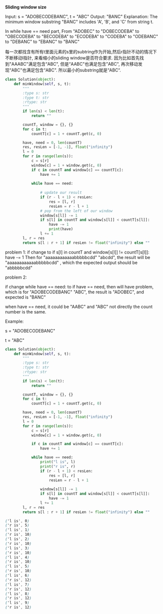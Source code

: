 **Sliding window size**

Input: s = "ADOBECODEBANC", t = "ABC"
Output: "BANC"
Explanation: The minimum window substring "BANC" includes 'A', 'B', and 'C' from string t.

In while have == need part, From "ADOBEC" to "DOBECODEBA" to "OBECODEBA" to "BECODEBA" to "ECODEBA" to "CODEBA" to "ODEBANC" to "DEBANC" to "EBANC" to "BANC"

每一次都找含有所有t里面元素的s里的subtring作为开始,然后r指针不动的情况下不断移动l指针, 来看缩小的sliding window是否符合要求. 因为比如首先找到"AAABC"满足包含“ABC", 但是“AABC"也满足包含”ABC", 再次移动发现“ABC"也满足包含“ABC". 所以最小的substring就是“ABC“.

```python
class Solution(object):
    def minWindow(self, s, t):
        """
        :type s: str
        :type t: str
        :rtype: str
        """
        if len(s) < len(t):
            return ""

        countT, window = {}, {}
        for c in t:
            countT[c] = 1 + countT.get(c, 0)

        have, need = 0, len(countT)
        res, resLen = [-1, -1], float("infinity")
        l = 0
        for r in range(len(s)):
            c = s[r]
            window[c] = 1 + window.get(c, 0)
            if c in countT and window[c] == countT[c]:
                have += 1
           
            while have == need:
               
                # update our result
                if (r - l + 1) < resLen:
                    res = [l, r]
                    resLen = r - l + 1
                # pop from the left of our window
                window[s[l]] -= 1
                if s[l] in countT and window[s[l]] < countT[s[l]]:
                    have -= 1
                    print(have)
                l += 1
        l, r = res
        return s[l : r + 1] if resLen != float("infinity") else ""
```
problem 1:
if change to  if s[l] in countT and window[s[l]] != countT[s[l]]:
                    have -= 1
Then for "aaaaaaaaaaaabbbbbcdd"
"abcdd", the result will be "aaaaaaaaaaaabbbbbcdd"
, which the expected output should be "abbbbbcdd"

problem 2:

if change  while have == need: to if have == need, then will have problem, which is for "ADOBECODEBANC"
 "ABC", the result is "ADOBEC", and expected is "BANC"

 when have == need, it could be "AABC" and "ABC" not directly the count number is the same.


Example:

s =
"ADOBECODEBANC"

t = "ABC"
```python
class Solution(object):
    def minWindow(self, s, t):
        """
        :type s: str
        :type t: str
        :rtype: str
        """
        if len(s) < len(t):
            return ""

        countT, window = {}, {}
        for c in t:
            countT[c] = 1 + countT.get(c, 0)

        have, need = 0, len(countT)
        res, resLen = [-1, -1], float("infinity")
        l = 0
        for r in range(len(s)):
            c = s[r]
            window[c] = 1 + window.get(c, 0)

            if c in countT and window[c] == countT[c]:
                have += 1

            while have == need:
                print("l is", l)
                print("r is", r)
                if (r - l + 1) < resLen:
                    res = [l, r]
                    resLen = r - l + 1
                    
                window[s[l]] -= 1
                if s[l] in countT and window[s[l]] < countT[s[l]]:
                    have -= 1
                l += 1
        l, r = res
        return s[l : r + 1] if resLen != float("infinity") else ""
```

```css
('l is', 0)
('r is', 5)
('l is', 1)
('r is', 10)
('l is', 2)
('r is', 10)
('l is', 3)
('r is', 10)
('l is', 4)
('r is', 10)
('l is', 5)
('r is', 10)
('l is', 6)
('r is', 12)
('l is', 7)
('r is', 12)
('l is', 8)
('r is', 12)
('l is', 9)
('r is', 12)
```


